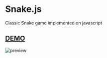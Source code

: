 # Snake.js
Classic Snake game implemented on javascript

## [DEMO](https://frentsel.github.io/snake.js/)

![preview](https://encrypted-tbn0.gstatic.com/images?q=tbn:ANd9GcSpV_fj3R9gIrvBiOuQEab6rttog12GoVvSit4xyrCpFNTLJcaE)
